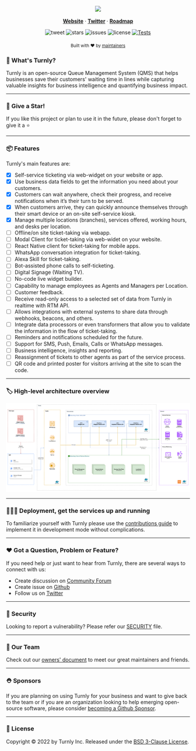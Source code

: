 <div align="center">
  <p align="center">
    <a href="https://turnly.app" target="_blank" rel="noopener">
      <img src="https://raw.githubusercontent.com/turnly/turnly/develop/docs/assets/github-showcase.png" />
    </a>
  </p>

  <p align="center">
    <a href="https://turnly.app"><strong>Website</strong></a> ·
    <a href="https://twitter.com/turnlyapp"><strong>Twitter</strong></a> ·
    <a href="https://github.com/orgs/turnly/projects/2"><strong>Roadmap</strong></a>
    <br />
  </p>

  ![tweet](https://img.shields.io/twitter/url?style=social&url=https%3A%2F%2Ftwitter.com%2Fturnlyapp)
  ![stars](https://img.shields.io/github/stars/turnly/turnly)
  ![issues](https://img.shields.io/github/issues/turnly/turnly)
  ![license](https://img.shields.io/github/license/turnly/turnly)
  [![Tests](https://github.com/turnly/turnly/actions/workflows/tests.global.ci.yml/badge.svg)](https://github.com/turnly/turnly/actions)

  <p>
    <sub>
      Built with ❤︎ by
      <a href="/OWNERS.md">
        maintainers
      </a>
    </sub>
  </p>
</div>

### 📖 What's Turnly?

Turnly is an open-source Queue Management System (QMS) that helps businesses
save their customers' waiting time in lines while capturing valuable insights for
business intelligence and quantifying business impact.

___

### 🙏 Give a Star!

If you like this project or plan to use it in the future, please don't forget to give it a ⭐️

___

### 📦 Features

Turnly's main features are:

* [x] Self-service ticketing via web-widget on your website or app.
* [x] Use business data fields to get the information you need about your customers.
* [x] Customers can wait anywhere, check their progress, and receive notifications when it’s their turn to be served.
* [x] When customers arrive, they can quickly announce themselves through their smart device or an on-site self-service kiosk.
* [x] Manage multiple locations (branches), services offered, working hours, and desks per location.
* [ ] Offline/on site ticket-taking via webapp.
* [ ] Modal Client for ticket-taking via web-widet on your website.
* [ ] React Native client for ticket-taking for mobile apps.
* [ ] WhatsApp conversation integration for ticket-taking.
* [ ] Alexa Skill for ticket-taking.
* [ ] Bot-assisted phone calls to self-ticketing.
* [ ] Digital Signage (Waiting TV).
* [ ] No-code live widget builder.
* [ ] Capability to manage employees as Agents and Managers per Location.
* [ ] Customer feedback.
* [ ] Receive read-only access to a selected set of data from Turnly in realtime with RTM API.
* [ ] Allows integrations with external systems to share data through webhooks, beacons, and others.
* [ ] Integrate data processors or even transformers that allow you to validate the information in the flow of ticket-taking.
* [ ] Reminders and notifications scheduled for the future.
* [ ] Support for SMS, Push, Emails, Calls or WhatsApp messages.
* [ ] Business intelligence, insights and reporting.
* [ ] Reassignment of tickets to other agents as part of the service process.
* [ ] QR code and printed poster for visitors arriving at the site to scan the code.

___

### 🏷️ High-level architecture overview

![high-level-architecture](/docs/diagrams/high-level-architecture.png)

___

### 🧑🏻‍🚒 Deployment, get the services up and running

To familiarize yourself with Turnly please use the [contributions guide](/CONTRIBUTING.md)
to implement it in development mode without complications.

___

### ❤️ Got a Question, Problem or Feature?

If you need help or just want to hear from Turnly, there are several ways to connect with us:

- Create discussion on [Community Forum](https://github.com/turnly/turnly/discussions)
- Create issue on [Github](https://github.com/turnly/turnly/issues)
- Follow us on [Twitter](https://twitter.com/turnlyapp)

___

### 🔐 Security

Looking to report a vulnerability? Please refer our [SECURITY](/SECURITY.md) file.

___

### 🦦 Our Team

Check out our [owners' document](/OWNERS.md) to meet our great maintainers and friends.

___

### ⛑️ Sponsors

If you are planning on using Turnly for your business and want to give back to the
team or if you are an organization looking to help emerging open-source
software, please consider [becoming a Github Sponsor](https://github.com/sponsors/efraa).

___

### 📜 License

Copyright © 2022 by Turnly Inc. Released under the [BSD 3-Clause License](/LICENSE).
